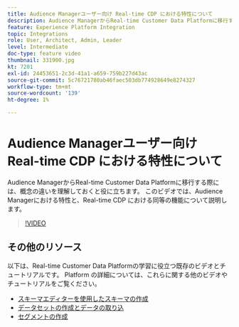 ```yaml
---
title: Audience Managerユーザー向け Real-time CDP における特性について
description: Audience ManagerからReal-time Customer Data Platformに移行する際には、概念の違いを理解しておくと役に立ちます。 このビデオでは、Audience Managerにおける特性と、Real-time CDP における同等の機能について説明します。
feature: Experience Platform Integration
topic: Integrations
role: User, Architect, Admin, Leader
level: Intermediate
doc-type: feature video
thumbnail: 331900.jpg
kt: 7201
exl-id: 24453651-2c3d-41a1-a659-759b227d43ac
source-git-commit: 5c76721780ab46faec503db774928649e8274327
workflow-type: tm+mt
source-wordcount: '139'
ht-degree: 1%

---
```


# Audience Managerユーザー向け Real-time CDP における特性について

Audience ManagerからReal-time Customer Data Platformに移行する際には、概念の違いを理解しておくと役に立ちます。 このビデオでは、Audience Managerにおける特性と、Real-time CDP における同等の機能について説明します。

>[!VIDEO](https://video.tv.adobe.com/v/347026/?quality=12&learn=on&captions=jpn)

## その他のリソース

以下は、Real-time Customer Data Platformの学習に役立つ既存のビデオとチュートリアルです。 Platform の詳細については、これらに関する他のビデオやチュートリアルをご覧ください。

* [ スキーマエディターを使用したスキーマの作成 ](https://experienceleague.adobe.com/docs/experience-platform/xdm/tutorials/create-schema-ui.html?lang=ja#getting-started)
* [ データセットの作成とデータの取り込 ](https://experienceleague.adobe.com/docs/platform-learn/tutorials/data-ingestion/create-datasets-and-ingest-data.html?lang=ja#data-ingestion)
* [ セグメントの作成 ](https://experienceleague.adobe.com/docs/platform-learn/tutorials/segments/create-segments.html?lang=ja#segments)
